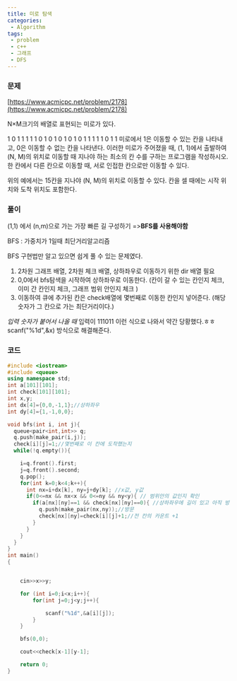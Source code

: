 ```yaml
---
title: 미로 탐색
categories:
 - Algorithm
tags:
 - problem
 - c++
 - 그래프
 - DFS
---
```


### 문제
[https://www.acmicpc.net/problem/2178](https://www.acmicpc.net/problem/2178)

N×M크기의 배열로 표현되는 미로가 있다.

1	0	1	1	1	1
1	0	1	0	1	0
1	0	1	0	1	1
1	1	1	0	1	1
미로에서 1은 이동할 수 있는 칸을 나타내고, 0은 이동할 수 없는 칸을 나타낸다. 이러한 미로가 주어졌을 때, (1, 1)에서 출발하여 (N, M)의 위치로 이동할 때 지나야 하는 최소의 칸 수를 구하는 프로그램을 작성하시오. 한 칸에서 다른 칸으로 이동할 때, 서로 인접한 칸으로만 이동할 수 있다.

위의 예에서는 15칸을 지나야 (N, M)의 위치로 이동할 수 있다. 칸을 셀 때에는 시작 위치와 도착 위치도 포함한다.


### 풀이

(1,1) 에서 (n,m)으로 가는 가장 빠른 길 구성하기
=>**BFS를 사용해야함**

BFS : 가중치가 1일때 최단거리알고리즘

BFS 구현법만 알고 있으면 쉽게 풀 수 있는 문제였다.

1. 2차원 그래프 배열, 2차원 체크 배열, 상하좌우로 이동하기 위한 dir 배열 필요
2. 0,0에서 bfs탐색을 시작하여 상하좌우로 이동한다. (칸이 갈 수 있는 칸인지 체크, 이미 간 칸인지 체크, 그래프 범위 안인지 체크 )
3. 이동하여 큐에 추가된 칸은 check배열에 몇번째로 이동한 칸인지 넣어준다. (해당 숫자가 그 칸으로 가는 최단거리이다.)

*입력 숫자가 붙어서 나올 때*
입력이 111011 이런 식으로 나와서 약간 당황했다.ㅎㅎ
scanf("%1d",&x) 방식으로 해결해준다.

### 코드
```c++
#include <iostream>
#include <queue>
using namespace std;
int a[101][101];
int check[101][101];
int x,y;
int dx[4]={0,0,-1,1};//상하좌우
int dy[4]={1,-1,0,0};

void bfs(int i, int j){
  queue<pair<int,int>> q;
  q.push(make_pair(i,j));
  check[i][j]=1;//몇번째로 이 칸에 도착했는지
  while(!q.empty()){

    i=q.front().first;
    j=q.front().second;
    q.pop();
    for(int k=0;k<4;k++){
      int nx=i+dx[k], ny=j+dy[k]; //x값, y값
      if(0<=nx && nx<x && 0<=ny && ny<y){ // 범위안의 값인지 확인
        if(a[nx][ny]==1 && check[nx][ny]==0){ //상하좌우에 길이 있고 아직 방문하지 않았을 시
          q.push(make_pair(nx,ny));//방문
          check[nx][ny]=check[i][j]+1;//전 칸의 카운트 +1
        }
      }
    }
  }
}
int main()
{


    cin>>x>>y;

    for (int i=0;i<x;i++){
        for(int j=0;j<y;j++){

            scanf("%1d",&a[i][j]);
        }
    }

    bfs(0,0);

    cout<<check[x-1][y-1];

    return 0;
}
```
